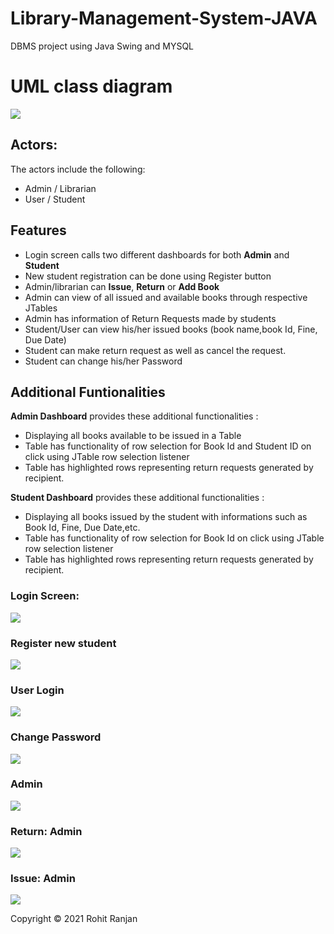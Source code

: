 # Library-Management-System-JAVA
DBMS project using Java Swing and MYSQL

# UML class diagram
![](Output%20Images/class_diagram.png)

## Actors:
The actors include the following: 
* Admin / Librarian 
* User / Student 

## Features

- Login screen calls two different dashboards for both **Admin** and **Student**
- New student registration can be done using Register button
- Admin/librarian can **Issue**, **Return** or **Add Book**
- Admin can view of all issued and available books through respective JTables 
- Admin has information of Return Requests made by students  
- Student/User can view his/her issued books (book name,book Id, Fine, Due Date)
- Student can make return request as well as cancel the request.
- Student can change his/her Password

## Additional Funtionalities

**Admin Dashboard** provides these additional functionalities :

- Displaying all books available to be issued in a Table
- Table has functionality of row selection for Book Id and Student ID on click using JTable row selection listener
- Table has highlighted rows representing return requests generated by recipient.
 
**Student Dashboard** provides these additional functionalities :
- Displaying all books issued by the student with informations such as Book Id, Fine, Due Date,etc.
- Table has functionality of row selection for Book Id on click using JTable row selection listener
- Table has highlighted rows representing return requests generated by recipient. 

###  Login Screen:

![](Output%20Images/login.jpg)

###  Register new student

![](Output%20Images/register.jpg)


### User Login 
![](Output%20Images/student.jpg)

### Change Password
![](Output%20Images/changepass.jpg)

###  Admin 
![](Output%20Images/admin.jpg)

### Return: Admin 
![](Output%20Images/return.jpg)

### Issue: Admin 
![](Output%20Images/issue.jpg)

Copyright © 2021 Rohit Ranjan 
